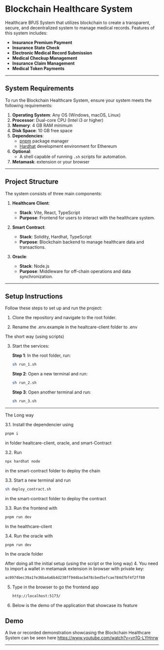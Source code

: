 # Blockchain Healthcare System
Healthcare BPJS System that utilizes blockchain to create a transparent, secure, and decentralized system to manage medical records. Features of this system includes:

- **Insurance Premium Payment**
- **Insurance State Check**
- **Electronic Medical Record Submission**
- **Medical Checkup Management**
- **Insurance Claim Management**
- **Medical Token Payments**

---

## System Requirements

To run the Blockchain Healthcare System, ensure your system meets the following requirements:

1. **Operating System**: Any OS (Windows, macOS, Linux)
2. **Processor**: Dual-core CPU (Intel i3 or higher)
3. **Memory**: 4 GB RAM minimum
4. **Disk Space**: 10 GB free space
5. **Dependencies**:
   - [pnpm](https://pnpm.io/installation) package manager
   - [Hardhat](https://hardhat.org/hardhat-runner/docs/getting-started) development environment for Ethereum
6. **Optional**:
   - A shell capable of running `.sh` scripts for automation.
7. **Metamask**: extension or your browser


---

## Project Structure

The system consists of three main components:

1. **Healthcare Client**:
   - **Stack**: Vite, React, TypeScript
   - **Purpose**: Frontend for users to interact with the healthcare system.

2. **Smart Contract**:
   - **Stack**: Solidity, Hardhat, TypeScript
   - **Purpose**: Blockchain backend to manage healthcare data and transactions.

3. **Oracle**:
   - **Stack**: Node.js
   - **Purpose**: Middleware for off-chain operations and data synchronization.

---

## Setup Instructions

Follow these steps to set up and run the project:

1. Clone the repository and navigate to the root folder.

2. Rename the .env.example in the healtcare-client folder to .env

The short way (using scripts)


3. Start the services:

   **Step 1**: In the root folder, run:
   ```bash
   sh run_1.sh
   ```

   **Step 2**: Open a new terminal and run:
   ```bash
   sh run_2.sh
   ```

   **Step 3**: Open another terminal and run:
   ```bash
   sh run_3.sh
   ```
---

The Long way

3.1. Install the dependencier using
   ```bash
   pnpm i
   ```
   in folder healtcare-client, oracle, and smart-Contract

3.2. Run
   ```bash
   npx hardhat node
   ```
   in the smart-contract folder to deploy the chain

3.3. Start a new terminal and run
   ```bash
   sh deploy_contract.sh
   ```
   in the smart-contract folder to deploy the contract

3.3. Run the frontend with
   ```bash
   pnpm run dev
   ```
   In the healthcare-client

3.4. Run the oracle with
   ```bash
   pnpm run dev
   ```
   In the oracle folder


After doing all the initial setup (using the script or the long way) 
4. You need to import a wallet in metamask extension in browser with private key: 
   ```bash
   ac0974bec39a17e36ba4a6b4d238ff944bacb478cbed5efcae784d7bf4f2ff80
   ```

5. Type in the browser to go the frontend app
   ```bash
   http://localhost:5173/
   ```

6. Below is the demo of the application that showcase its feature
## Demo

A live or recorded demonstration showcasing the Blockchain Healthcare System can be seen here https://www.youtube.com/watch?v=vn1G-LYHnrw

---